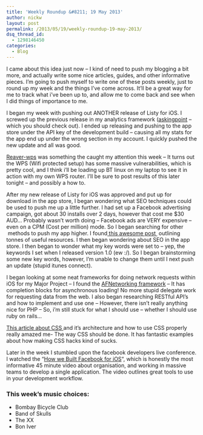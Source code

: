 ```yaml
---
title: 'Weekly Roundup &#8211; 19 May 2013'
author: nickw
layout: post
permalink: /2013/05/19/weekly-roundup-19-may-2013/
dsq_thread_id:
  - 1298146450
categories:
  - Blog
---
```

I came about this idea just now &#8211; I kind of need to push my blogging a bit more, and actually write some nice articles, guides, and other informative pieces. I&#8217;m going to push myself to write one of these posts weekly, just to round up my week and the things I&#8217;ve come across. It&#8217;ll be a great way for me to track what i&#8217;ve been up to, and allow me to come back and see when I did things of importance to me.

I began my week with pushing out ANOTHER release of Listy for iOS. I screwed up the previous release in my analytics framework ([askingpoint][1] &#8211; which you should check out). I ended up releasing and pushing to the app store under the API key of the development build &#8211; causing all my stats for the app end up under the wrong section in my account. I quickly pushed the new update and all was good.

[Reaver-wps][2] was something the caught my attention this week &#8211; It turns out the WPS (Wifi protected setup) has some massive vulnerabilities, which is pretty cool, and I think i&#8217;ll be loading up BT linux on my laptop to see it in action with my own WPS router. I&#8217;ll be sure to post results of this later tonight &#8211; and possibly a how to.

After my new release of Listy for iOS was approved and put up for download in the app store, I began wondering what SEO techniques could be used to push me up a little further. I had set up a Facebook advertising campaign, got about 30 installs over 2 days, however that cost me $30 AUD&#8230; Probably wasn&#8217;t worth doing &#8211; Facebook ads are VERY expensive &#8211; even on a CPM (Cost per million) mode. So I began searching for other  methods to push my app higher. I found[ this awesome post ][3] outlining tonnes of useful resources. I then began wondering about SEO in the app store. I then began to wonder what my key words were set to &#8211; yep, the keywords I set when I released version 1.0 (ew :/). So I began brainstorming some new key words, however, I&#8217;m unable to change them until I next push an update (stupid itunes connect).

I began looking at some neat frameworks for doing network requests within iOS for my Major Project &#8211; I found the [AFNetworking framework][4] &#8211; It has completion blocks for asynchronous loading! No more stupid delegate work for requesting data from the web. I also began researching RESTful API&#8217;s and how to implement and use one &#8211; However, there isn&#8217;t really anything nice for PHP &#8211; So, i&#8217;m still stuck for what I should use &#8211; whether I should use ruby on rails&#8230;

[This article about CSS ][5]and it&#8217;s architecture and how to use CSS properly really amazed me- The way CSS should be done. It has fantastic examples about how making CSS hacks kind of sucks.

Later in the week I stumbled upon the facebook developers live conference. I watched the &#8220;[How we Built Facebook for iOS][6]&#8220;, which is honestly the most informative 45 minute video about organisation, and working in massive teams to develop a single application. The video outlines great tools to use in your development workflow.

### This week&#8217;s music choices:

  * <span style="line-height: 13px;">Bombay Bicycle Club</span>
  * Band of Skulls
  * The XX
  * Bon Iver

 [1]: https://www.askingpoint.com
 [2]: https://code.google.com/p/reaver-wps/
 [3]: http://blog.tapstream.com/post/50401428263/app-resources
 [4]: https://github.com/AFNetworking/AFNetworking
 [5]: http://engineering.appfolio.com/2012/11/16/css-architecture/
 [6]: https://developers.facebooklive.com/videos/337/mobile-devcon-new-york-how-we-built-facebook-for-ios